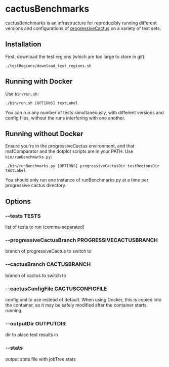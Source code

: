 # cactusBenchmarks

cactusBenchmarks is an infrastructure for reproducibly running
different versions and configurations of
[progressiveCactus](https://github.com/glennhickey/progressiveCactus)
on a variety of test sets.

## Installation

First, download the test regions (which are too large to store in git):

```
./testRegions/download_test_regions.sh
```

## Running with Docker

Use `bin/run.sh`:

```
./bin/run.sh [OPTIONS] testLabel
```

You can run any number of tests simultaneously, with different
versions and config files, without the runs interfering with one
another.

## Running without Docker

Ensure you're in the progressiveCactus environment, and that mafComparator and the dotplot scripts are in your PATH. Use `bin/runBenchmarks.py`:

```
./bin/runBenchmarks.py [OPTIONS] progressiveCactusDir testRegionsDir testLabel
```

You should only run one instance of runBenchmarks.py at a time per
progressive cactus directory.

## Options

### --tests TESTS
list of tests to run (comma-separated)
### --progressiveCactusBranch PROGRESSIVECACTUSBRANCH
branch of progressiveCactus to switch to
### --cactusBranch CACTUSBRANCH
branch of cactus to switch to
### --cactusConfigFile CACTUSCONFIGFILE
config xml to use instead of default. When using Docker, this is
copied into the container, so it may be safely modified after the
container starts running.
### --outputDir OUTPUTDIR
dir to place test results in
### --stats
output stats file with jobTree stats
